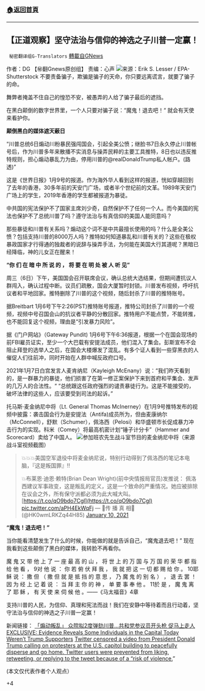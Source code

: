 ###  [:house:返回首頁](https://github.com/ourhimalayas/txt)
---

## 【正道观察】坚守法治与信仰的神选之子川普一定赢！
` 秘密翻译组G-Translators` [轉載自GNews](https://gnews.org/zh-hans/743132/)

作者：DG 【㊙️翻Gnews原创组】
责编：心声
![]()![](https://gnews.org/wp-content/uploads/2021/01/Trump.jpeg)来源：Erik S. Lesser / EPA-Shutterstock
不要责备骗子，欺骗是骗子的天命，你只要远离谎言，就要了骗子的命。

舞弊者掩盖不住自己的惶恐不安，被愚弄的人给了骗子最后的遮挡。

在黑白颠倒的数字世界里，一个人只要对骗子说：“魔鬼！退去吧！“ 就会有天使来看护你。

**颠倒黑白的媒体遮天蔽日**

“川普总统6日煽动川粉暴民强闯国会，引起全美公愤；继脸书7日永久停止川普帐号后，作为川普多年来散播不实消息与操弄民粹的主要工具推特，8日也以违反推特规则，担心煽动暴乱力为由，停用川普的@realDonaldTrump私人帐户。(路透)”

这是《世界日报》1月9号的报道。作为海外华人看到这样的报道，恍如穿越回到了去年的香港，30多年前的天安门广场，或者半个世纪前的文革。1989年天安门广场上的学生，2019年香港的学生都被报道为暴徒。

中共国的宪法保护不了国家主席刘少奇，自然保护不了任何一个人。而今美国的宪法也保护不了总统川普了吗？遵守法治与有真信仰的美国人能同意吗？

那些暴徒和川普有关系吗？煽动这个词不是中共最擅长使用的吗？什么是全美公愤？包括支持川普的8000万人吗？推特如何知道暴乱和川普有关的？这些在极权暴政国家才行得通的独裁者的说辞与操弄手法，为何能在美国大行其道呢？黑暗已经降临，神的儿女正在醒来！

**“****你 们 在 暗 中 所 说 的 ， 将 要 在 明 处 被 人 听 见****”**

周三（6日）下午，美国国会召开联席会议，确认总统大选结果，但期间遭抗议人群闯入，确认过程中断。议员们疏散，国会大厦暂时封锁。川普发布视频，呼吁抗议者和平地回家。推特删除了川普的这个视频，随后封杀了川普的推特账号。

据Breitbart 1月6号下午2:26(PST)推特账号报道，推特公司封杀了川普的一个视频，视频中号召国会山的抗议者平静的分散回家。推特用户不能点赞，不能转推，也不能回复这个视频，理由是“引发暴力风险”。

据《门户网站》（Gateway Pundit) 1月6号下午6:36报道，根据一个在国会现场的前FBI雇员证实，至少一个大巴载有安提法成员，他们混入了集会。彭斯宣布不会阻止拜登的选举人之后，在国会大楼爆发了混乱。有多个证人看到一些穿黑衣的人催促人们往前冲，同时开始在人群中喊反政府口号。

2021年1月7日白宫发言人麦肯纳尼（Kayleigh McEnany）说：“我们昨天看到的，是一群暴力的暴徒，他们损害了在第一修正案保护下来到首府和平集会、发声的几万人的合法性。“ “总统跟这任政府强烈的谴责暴徒行为。这是不能接受的，破坏法律的这些人，应该要受到司法的起诉。”

托马斯·麦金纳尼中将（Lt. General Thomas McInerney）在1月9号推特发布的视频中披露：袭击国会行为是安提法（Antifa)成员所为，但由麦康纳尔（McConnell），舒默（Schumer），佩洛西（Pelosi）和华盛顿市长促成暴力冲击行为的实现。科米（Comey）将最高机密计划“锤子计分卡”（Hammer and Scorecard）卖给了中国人。
![]()![](https://gnews.org/wp-content/uploads/2021/01/image-139.png)参加班农先生战斗室节目的麦金纳尼中将（来源战斗室视频截图）


> 💥💥💥美国空军退役中将麦金纳尼说，特别行动得到了佩洛西的笔记本电脑，『这是叛国罪』‼️
> 
> 💥布莱恩·迪恩·赖特(Brian Dean Wright)(前中央情报局官员)发推说：
> 佩洛西建议军事政变，这是叛乱的定义，这是一个致命的严重情况。她应被排除在议会之外，所有保守派都必须为此大喊大叫。 [https://t.co/qO9bdo7Cgl](https://t.co/qO9bdo7Cgl) [pic.twitter.com/aPH4EkWqFj](https://t.co/aPH4EkWqFj)
> — 💝传 播 真 相💝 (@HK0wmLRKZq44H85) [January 10, 2021](https://twitter.com/HK0wmLRKZq44H85/status/1348238897524793344?ref_src=twsrc%5Etfw)



**“****魔鬼！退去吧！****”**

当你能看清楚发生了什么的时候，你能做的就是告诉自己，“魔鬼退去吧！” 现在我看到这些颠倒了黑白的媒体，我转脸不再看你。

魔 鬼 又 带 他 上 了 一 座 最 高 的 山 ， 将 世 上 的 万 国 与 万 国 的 荣 华 都 指 给 他 看 ， 9对 他 说 ： 你 若 俯 伏 拜 我 ， 我 就 把 这 一 切 都 赐 给 你 。 10耶 稣 说 ： 撒 但 （ 撒 但 就 是 抵 挡 的 意 思 ， 乃 魔 鬼 的 别 名 ） ， 退 去 罢 ！ 因 为 经 上 记 着 说 ： 当 拜 主 你 的 神 ， 单 要 事 奉 他 。 11於 是 ， 魔 鬼 离 了 耶 稣 ， 有 天 使 来 伺 候 他 。——《马太福音》4章

支持川普的人民，为信仰、真理和宪法而战！我们在安静中等待着而且行动着，坚守法治与信仰的神选之子川普一定赢！

新闻链接：
[「煽动叛乱」 众院拟2度弹劾川普…共和党参议员开头枪 促马上走人](https://www.worldjournal.com/wj/story/121576/5160592?from=wj_referralnews&amp;zh-cn)
[EXCLUSIVE: Evidence Reveals Some Individuals in the Capital Today Weren’t Trump Supporters](https://www.thegatewaypundit.com/2021/01/trump-protestors-inside-capital-today-evidence-shows-werent-trump-supporters/?utm_source=Twitter&amp;utm_campaign=websitesharingbuttons)
[Twitter censored a video from President Donald Trump calling on protesters at the U.S. capitol building to peacefully disperse and go home. Twitter users were prevented from liking, retweeting, or replying to the tweet because of a “risk of violence.](https://twitter.com/BreitbartNews/status/1346946371744657413?s=20)”

(本文仅代表作者个人观点）

+4
